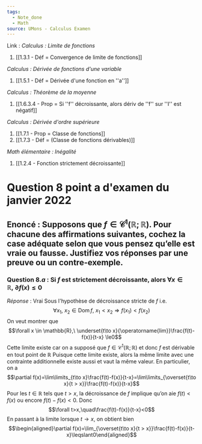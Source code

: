 ```yaml
---
tags:
  - Note_done
  - Math
source: UMons - Calculus Examen
---
```


Link :
_Calculus : Limite de fonctions_
1. [[1.3.1 - Déf = Convergence de limite de fonctions]]

_Calculus : Dérivée de fonctions d'une variable_
1. [[1.5.1 - Déf = Dérivée d'une fonction en ''a'']]

_Calculus : Théorème de la moyenne_
1. [[1.6.3.4 - Prop = Si ''f'' décroissante, alors dériv de ''f'' sur ''I'' est négatif]]

_Calculus : Dérivée d'ordre supérieure_
1. [[1.7.1 - Prop = Classe de fonctions]]
2. [[1.7.3 - Déf = (Classe de fonctions dérivables)]]

_Math élémentaire : Inégalité_
1. [[1.2.4 - Fonction strictement décroissante]]

# Question 8 point a d'examen du janvier 2022
## Enoncé : Supposons que $f ∈ \mathscr{C}^1 (\mathbb{R};\mathbb{R})$. Pour chacune des affirmations suivantes, cochez la case adéquate selon que vous pensez qu’elle est vraie ou fausse. Justifiez vos réponses par une preuve ou un contre-exemple.
### Question 8.$a$ : Si $f$ est strictement décroissante, alors $\forall x \in \mathbb{R},\ \partial f(x) \le 0$ 
_Réponse_ : Vrai
Sous l'hypothèse de décroissance stricte de $f$ i.e. $$\forall x_1,\ x_2 \in \operatorname{Dom}f,\ x_1 < x_2 \Rightarrow f(x_1) < f(x_2)$$
On veut montrer que $$\forall x \in \mathbb{R},\ \underset{t\to x}{\operatorname{lim}}\frac{f(t)-f(x)}{t-x} \le0$$
Cette limite existe car on a supposé que $f ∈ \mathscr{C}^1 (\mathbb{R};\mathbb{R})$ et donc $f$ est dérivable en tout point de $\mathbb{R}$ 
Puisque cette limite existe, alors la même limite avec une contrainte additionnelle existe aussi et vaut la même valeur. En particulier, on a $$\partial f(x)=\lim\limits_{t\to x}\frac{f(t)-f(x)}{t-x}=\lim\limits_{\overset{t\to x}{t > x}}\frac{f(t)-f(x)}{t-x}$$
Pour les $t ∈ \mathbb{R}$ tels que $t > x$, la décroissance de $f$ implique qu’on aie $f(t) < f(x)$ ou encore $f(t)− f(x) < 0$. 
Donc $$\forall t>x,\quad\frac{f(t)-f(x)}{t-x}<0$$
En passant à la limite lorsque $t → x$, on obtient bien $$\begin{aligned}\partial f(x)=\lim_{\overset{t\to x}{t > x}}\frac{f(t)-f(x)}{t-x}\leqslant0\end{aligned}$$

